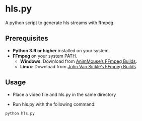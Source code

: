 # hls.py
A python script to generate hls streams with ffmpeg

## Prerequisites

* **Python 3.9 or higher** installed on your system.
* **FFmpeg** on your system PATH.
    * **Windows**: Download from [AnimMouse’s FFmpeg Builds](https://github.com/AnimMouse/ffmpeg-stable-autobuild/releases).
    * **Linux**: Download from [John Van Sickle’s FFmpeg Builds](https://johnvansickle.com/ffmpeg/).

## Usage
* Place a video file and hls.py in the same directory

* Run hls.py with the following command:
```sh
python hls.py
```
